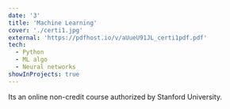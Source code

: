 ```yaml
---
date: '3'
title: 'Machine Learning'
cover: './certi1.jpg'
external: 'https://pdfhost.io/v/aUueU91JL_certi1pdf.pdf'
tech:
  - Python
  - ML algo
  - Neural networks
showInProjects: true
---
```


Its an online non-credit course authorized by Stanford University.
